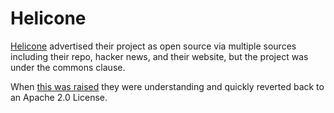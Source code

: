 # Helicone

[Helicone](https://github.com/Helicone/helicone) advertised their project as open source via multiple sources including their repo, hacker news, and their website, but the project was under the commons clause.

When [this was raised](https://github.com/Helicone/helicone/discussions/165) they were understanding and quickly reverted back to an Apache 2.0 License.
